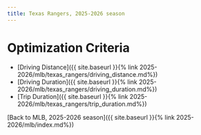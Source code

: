 ```yaml
---
title: Texas Rangers, 2025-2026 season
---
```


# Optimization Criteria
- [Driving Distance]({{ site.baseurl }}{% link 2025-2026/mlb/texas_rangers/driving_distance.md%})
- [Driving Duration]({{ site.baseurl }}{% link 2025-2026/mlb/texas_rangers/driving_duration.md%})
- [Trip Duration]({{ site.baseurl }}{% link 2025-2026/mlb/texas_rangers/trip_duration.md%})

[Back to MLB, 2025-2026 season]({{ site.baseurl }}{% link 2025-2026/mlb/index.md%})
